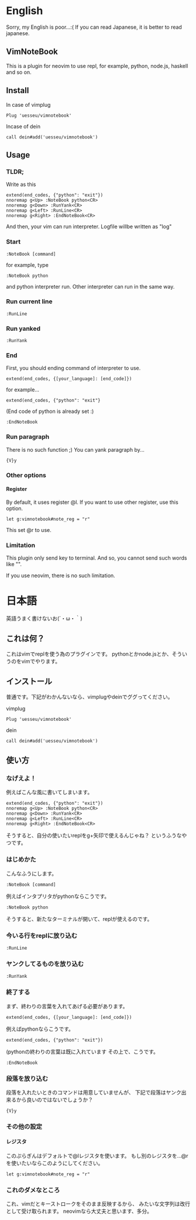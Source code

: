 # English
Sorry, my English is poor...:(
If you can read Japanese, it is better to read japanese.

## VimNoteBook
This is a plugin for neovim to use repl,
for example, python, node.js, haskell and so on.

## Install
In case of vimplug

```
Plug 'uesseu/vimnotebook'
```

Incase of dein

```
call dein#add('uesseu/vimnotebook')
```

## Usage

### TLDR;

Write as this

```vim
extend(end_codes, {"python": "exit"})
nnoremap g<Up> :NoteBook python<CR>
nnoremap g<Down> :RunYank<CR>
nnoremap g<Left> :RunLine<CR>
nnoremap g<Right> :EndNoteBook<CR>
```

And then, your vim can run interpreter.
Logfile willbe written as "log"

### Start

```vim
:NoteBook [command]
```
for example, type

```vim
:NoteBook python
```

and python interpreter run.
Other interpreter can run in the same way.

### Run current line

```
:RunLine
```

### Run yanked

```
:RunYank
```

### End
First, you should ending command of interpreter to use.

```vim
extend(end_codes, {[your_language]: [end_code]})
```

for example...

```vim
extend(end_codes, {"python": "exit"}
```
(End code of python is already set :)

```
:EndNoteBook
```

### Run paragraph
There is no such function ;)
You can yank paragraph by...

```
{V}y
```

### Other options

#### Register
By default, it uses register @l.
If you want to use other register, use this option.
```vim
let g:vimnotebook#note_reg = "r"
```
This set @r to use.

### Limitation
This plugin only send key to terminal.
And so, you cannot send such words like "<CR>".

If you use neovim, there is no such limitation.

# 日本語
英語うまく書けないお(´・ω・｀)

## これは何？
これはvimでreplを使う為のプラグインです。
pythonとかnode.jsとか、そういうのをvimでやります。

## インストール
普通です。下記がわかんないなら、vimplugやdeinでググってください。

vimplug

```
Plug 'uesseu/vimnotebook'
```

dein

```
call dein#add('uesseu/vimnotebook')
```
## 使い方

### なげえよ！

例えばこんな風に書いてしまいます。
```vim
extend(end_codes, {"python": "exit"})
nnoremap g<Up> :NoteBook python<CR>
nnoremap g<Down> :RunYank<CR>
nnoremap g<Left> :RunLine<CR>
nnoremap g<Right> :EndNoteBook<CR>
```

そうすると、自分の使いたいreplをg+矢印で使えるんじゃね？
というふうなやつです。

### はじめかた

こんなふうにします。

```vim
:NoteBook [command]
```

例えばインタプリタがpythonならこうです。

```vim
:NoteBook python
```

そうすると、新たなターミナルが開いて、replが使えるのです。

### 今いる行をreplに放り込む

```
:RunLine
```

### ヤンクしてるものを放り込む

```
:RunYank
```

### 終了する
まず、終わりの言葉を入れてあげる必要があります。

```vim
extend(end_codes, {[your_language]: [end_code]})
```

例えばpythonならこうです。

```vim
extend(end_codes, {"python": "exit"})
```

(pythonの終わりの言葉は既に入れています
その上で、こうです。

```
:EndNoteBook
```

### 段落を放り込む
段落を入れたいときのコマンドは用意していませんが、
下記で段落はヤンク出来るから良いのではないでしょうか？

```
{V}y
```

### その他の設定

#### レジスタ
このぷらぎんはデフォルトで@lレジスタを使います。
もし別のレジスタを…@rを使いたいならこのようにしてください。

```vim
let g:vimnotebook#note_reg = "r"
```

### これのダメなところ
これ、vimだとキーストロークをそのまま反映するから、
<CR>みたいな文字列は改行として受け取られます。
neovimなら大丈夫と思います、多分。
